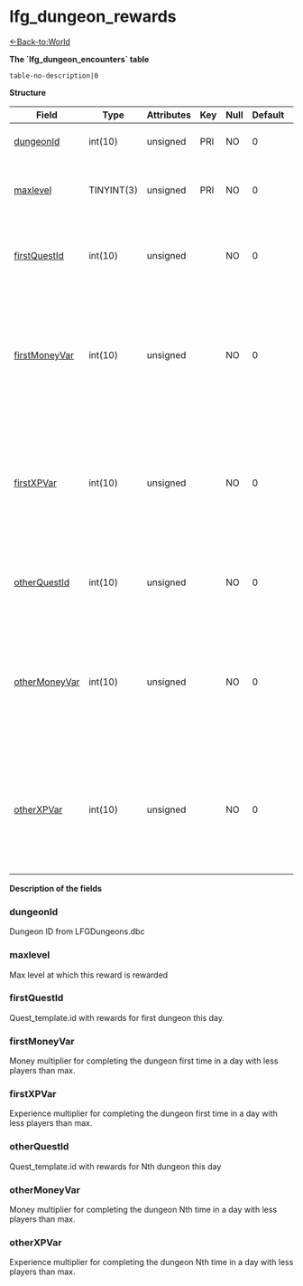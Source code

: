 # lfg\_dungeon\_rewards

[<-Back-to:World](database-world.md)

**The \`lfg\_dungeon\_encounters\` table**

`table-no-description|0`

**Structure**

| Field              | Type       | Attributes | Key | Null | Default | Extra | Comment                                                                                         |
|--------------------|------------|------------|-----|------|---------|-------|-------------------------------------------------------------------------------------------------|
| [dungeonId][1]     | int(10)    | unsigned   | PRI | NO   | 0       |       | Dungeon entry from dbc                                                                          |
| [maxlevel][2]      | TINYINT(3) | unsigned   | PRI | NO   | 0       |       | Max level at which this reward is rewarded                                                      |
| [firstQuestId][3]  | int(10)    | unsigned   |     | NO   | 0       |       | Quest id with rewards for first dungeon this day                                                |
| [firstMoneyVar][4] | int(10)    | unsigned   |     | NO   | 0       |       | Money multiplier for completing the dungeon first time in a day with less players than max      |
| [firstXPVar][5]    | int(10)    | unsigned   |     | NO   | 0       |       | Experience multiplier for completing the dungeon first time in a day with less players than max |
| [otherQuestId][6]  | int(10)    | unsigned   |     | NO   | 0       |       | Quest id with rewards for Nth dungeon this day                                                  |
| [otherMoneyVar][7] | int(10)    | unsigned   |     | NO   | 0       |       | Money multiplier for completing the dungeon Nth time in a day with less players than max        |
| [otherXPVar][8]    | int(10)    | unsigned   |     | NO   | 0       |       | Experience multiplier for completing the dungeon Nth time in a day with less players than max   |

[1]: #dungeonid
[2]: #maxlevel
[3]: #firstquestid
[4]: #firstmoneyvar
[5]: #firstxpvar
[6]: #otherquestid
[7]: #othermoneyvar
[8]: #otherxpvar

**Description of the fields**

### dungeonId

Dungeon ID from LFGDungeons.dbc

### maxlevel

Max level at which this reward is rewarded

### firstQuestId

Quest\_template.id with rewards for first dungeon this day.

### firstMoneyVar

Money multiplier for completing the dungeon first time in a day with less players than max.

### firstXPVar

Experience multiplier for completing the dungeon first time in a day with less players than max.

### otherQuestId

Quest\_template.id with rewards for Nth dungeon this day

### otherMoneyVar

Money multiplier for completing the dungeon Nth time in a day with less players than max.

### otherXPVar

Experience multiplier for completing the dungeon Nth time in a day with less players than max.
